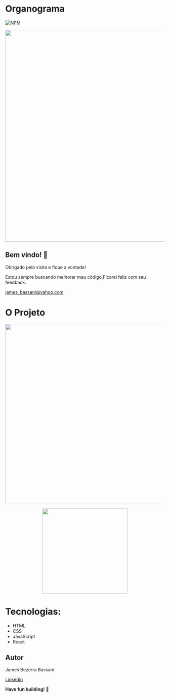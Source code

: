 # Organograma

[![NPM](https://img.shields.io/npm/l/react)](https://github.com/Jheimys/Electronic_battery/blob/master/LICENCE)

<p align=center>
  <image width="670" heigth="770" src=''>
</p>

## Bem vindo! 👋

Obrigado pela visita e fique a vontade!

Estou sempre buscando melhorar meu código,Ficarei feliz com seu feedback.

james_bassani@yahoo.com

# O Projeto

  <p align=center>
    <image width="570" heigth="570" src=''>
  </p>

   <p align=center>
    <image width="270" heigth="270" src=''>
  </p>


# Tecnologias:

- HTML
- CSS
- JavaScript
- React

## Autor

James Bezerra Bassani

[Linkedin](https://www.linkedin.com/in/jheimys/)

**Have fun building!** 🚀
